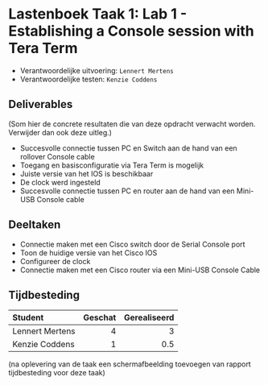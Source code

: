 # Lastenboek Taak 1: Lab 1 - Establishing a Console session with Tera Term

* Verantwoordelijke uitvoering: `Lennert Mertens`
* Verantwoordelijke testen: `Kenzie Coddens`

## Deliverables

(Som hier de concrete resultaten die van deze opdracht verwacht worden. Verwijder dan ook deze uitleg.)

* Succesvolle connectie tussen PC en Switch aan de hand van een rollover Console cable
* Toegang en basisconfiguratie via Tera Term is mogelijk
* Juiste versie van het IOS is beschikbaar
* De clock werd ingesteld 
* Succesvolle connectie tussen PC en router aan de hand van een Mini-USB Console cable

## Deeltaken

* Connectie maken met een Cisco switch door de Serial Console port
* Toon de huidige versie van het Cisco IOS
* Configureer de clock
* Connectie maken met een Cisco router via een Mini-USB Console Cable

## Tijdbesteding

| Student         | Geschat | Gerealiseerd |
| :---            |    ---: |         ---: |
| Lennert Mertens |      4  |          3   |
| Kenzie Coddens  |     1   |      0.5    |


(na oplevering van de taak een schermafbeelding toevoegen van rapport tijdbesteding voor deze taak)

